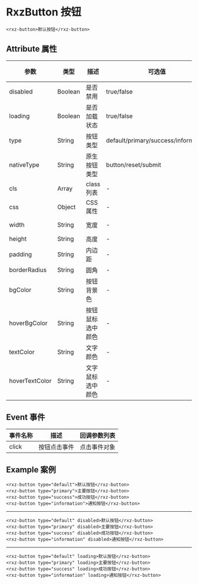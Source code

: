 # RxzButton 按钮

```
<rxz-button>默认按钮</rxz-button>
```


## Attribute 属性

| 参数           | 类型    | 描述             | 可选值                              | 默认值      | 必须 |
| -------------- | ------- | ---------------- | ----------------------------------- | ----------- | ---- |
| disabled       | Boolean | 是否禁用         | true/false                          | false       |      |
| loading        | Boolean | 是否加载状态     | true/false                          | false       |      |
| type           | String  | 按钮类型         | default/primary/success/information | default     |      |
| nativeType     | String  | 原生按钮类型     | button/reset/submit                 | button      |      |
| cls            | Array   | class列表        | -                                   | []          |      |
| css            | Object  | CSS属性          | -                                   | {}          |      |
| width          | String  | 宽度             | -                                   | fit-content |      |
| height         | String  | 高度             | -                                   | auto        |      |
| padding        | String  | 内边距           | -                                   | 10px 20px   |      |
| borderRadius   | String  | 圆角             | -                                   | 5px         |      |
| bgColor        | String  | 按钮背景色       | -                                   | unset       |      |
| hoverBgColor   | String  | 按钮鼠标选中颜色 | -                                   | unset       |      |
| textColor      | String  | 文字颜色         | -                                   | unset       |      |
| hoverTextColor | String  | 文字鼠标选中颜色 | -                                   | unset       |      |

## Event 事件

| 事件名称 | 描述         | 回调参数列表 |
| -------- | ------------ | ------------ |
| click    | 按钮点击事件 | 点击事件对象 |

## Example 案例

```
<rxz-button type="default">默认按钮</rxz-button>
<rxz-button type="primary">主要按钮</rxz-button>
<rxz-button type="success">成功按钮</rxz-button>
<rxz-button type="information">通知按钮</rxz-button>
```

---

```
<rxz-button type="default" disabled>默认按钮</rxz-button>
<rxz-button type="primary" disabled>主要按钮</rxz-button>
<rxz-button type="success" disabled>成功按钮</rxz-button>
<rxz-button type="information" disabled>通知按钮</rxz-button>
```


---

```
<rxz-button type="default" loading>默认按钮</rxz-button>
<rxz-button type="primary" loading>主要按钮</rxz-button>
<rxz-button type="success" loading>成功按钮</rxz-button>
<rxz-button type="information" loading>通知按钮</rxz-button>
```

